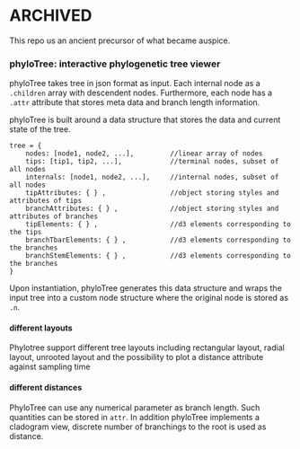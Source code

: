 # ARCHIVED

This repo us an ancient precursor of what became auspice. 

### phyloTree: interactive phylogenetic tree viewer

phyloTree takes tree in json format as input. Each internal node as a `.children` array with descendent nodes. Furthermore, each node has a `.attr` attribute that stores meta data and branch length information.

phyloTree is built around a data structure that stores the data and current state of the tree.
```
tree = {
	nodes: [node1, node2, ...],			//linear array of nodes
	tips: [tip1, tip2, ...],			//terminal nodes, subset of all nodes
	internals: [node1, node2, ...],		//internal nodes, subset of all nodes
	tipAttributes: { } ,				//object storing styles and attributes of tips
	branchAttributes: { } ,				//object storing styles and attributes of branches
	tipElements: { } ,				 	//d3 elements corresponding to the tips
	branchTbarElements: { } ,			//d3 elements corresponding to the branches
	branchStemElements: { } ,		 	//d3 elements corresponding to the branches
}
```
Upon instantiation, phyloTree generates this data structure and wraps the input tree into a custom node structure where the original node is stored as `.n`.


#### different layouts
Phylotree support different tree layouts including rectangular layout, radial layout, unrooted layout and the possibility to plot a distance attribute against sampling time


#### different distances
PhyloTree can use any numerical parameter as branch length. Such quantities can be stored in `attr`. In addition phyloTree implements a cladogram view, discrete number of branchings to the root is used as distance.
